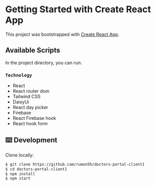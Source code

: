 # Getting Started with Create React App

This project was bootstrapped with [Create React App](https://github.com/facebook/create-react-app).

## Available Scripts

In the project directory, you can run:

### `Technology`
 * React
 * React router dom
 * Tailwind CSS
 * DaisyUi
 * React day picker
 * Firebase 
 * React Firebase hook
 * React hook form
 
 
## ⌨️ Development

Clone locally:

```bash
$ git clone https://github.com/rumon5h/doctors-portal-client1
$ cd doctors-portal-client1
$ npm install
$ npm start
```
